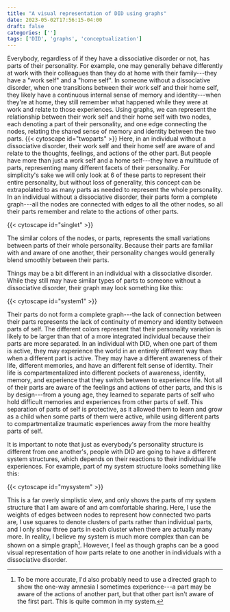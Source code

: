 ```yaml
---
title: "A visual representation of DID using graphs"
date: 2023-05-02T17:56:15-04:00
draft: false
categories: ['']
tags: ['DID', 'graphs', 'conceptualization']
---
```




Everybody, regardless of if they have a dissociative disorder or not, has parts of their personality. For example, one may generally behave differently at work with their colleagues than they do at home with their family---they have a "work self" and a "home self". 
In someone without a dissociative disorder, 
when one transitions between their work self and their home self, they likely have a continuous internal sense of memory and identity---when they're at home, they still remember what happened while they were at work and relate to those experiences. Using graphs, we can represent the relationship between their work self and their home self with two nodes, each denoting a part of their personality, and one edge connecting the nodes, relating the shared sense of memory and identity between the two parts.
{{< cytoscape id="twoparts" >}}
Here, in an individual without a dissociative disorder, their work self and their home self are aware of and relate to the thoughts, feelings, and actions of the other part. 
But people have more than just a work self and a home self---they have a multitude of parts, representing many different facets of their personality. For simplicity's sake we will only look at 6 of these parts to represent their entire personality, but without loss of generality, this concept can be extrapolated to as many parts as needed to represent the whole personality.
In an individual without a dissociative disorder, their parts form a complete graph---all the nodes are connected with edges to all the other nodes, so all their parts remember and relate to the actions of other parts.

{{< cytoscape id="singlet" >}}

The similar colors of the nodes, or parts, represents the small variations between parts of their whole personality.
Because their parts are familiar with and aware of one another, their personality changes would generally blend smoothly between their parts.

Things may be a bit different in an individual with a dissociative disorder. While they still may have similar types of parts to someone without a dissociative disorder, their graph may look something like this:

{{< cytoscape id="system1" >}}

Their parts do not form a complete graph---the lack of connection between their parts represents the lack of continuity of memory and identity between parts of self. The different colors represent that their personality variation is likely to be larger than that of a more integrated individual because their parts are more separated.
In an individual with DID, when one part of them is active, they may experience the world in an entirely different way than when a different part is active. They may have a different awareness of their life, different memories, and have an different felt sense of identity. Their life is compartmentalized into different pockets of awareness, identity, memory, and experience that they switch between to experience life. Not all of their parts are aware of the feelings and actions of other parts, and this is by design---from a young age, they learned to separate parts of self who hold difficult memories and experiences from other parts of self. This separation of parts of self is protective, as it allowed them to learn and grow as a child when some parts of them were active, while using different parts to compartmentalize traumatic experiences away from the more healthy parts of self.

It is important to note that just as everybody's personality structure is different from one another's, people with DID are going to have a different system structures, which depends on their reactions to their individual life experiences.
For example, part of my system structure looks something like this:

{{< cytoscape id="mysystem" >}}

This is a far overly simplistic view, and only shows the parts of my system structure that I am aware of and am comfortable sharing. Here, I use the weights of edges between nodes to represent how connected two parts are, I use squares to denote clusters of parts rather than individual parts, and I only show three parts in each cluster when there are actually many more. In reality, I believe my system is much more complex than can be shown on a simple graph[^1]. However, I feel as though graphs can be a good visual representation of how parts relate to one another in individuals with a dissociative disorder.

[^1]: To be more accurate, I'd also probably need to use a directed graph to show the one-way amnesia I sometimes experience---a part may be aware of the actions of another part, but that other part isn't aware of the first part. This is quite common in my system.

<!--
, so I plan on using this style of visualization in future posts that warrant it.



The graph above is an overly simplistic view of an example system structure. In reality, it would be hard to capture an entire system structure with
Because of the lack of connection between parts, different parts of self 


However, this can cause problems in daily functioning as an adult as different parts of self may have different motivations and awareness of their current life

while separating the traumatic experiences to other parts when they are active. 

While it isn't necessarily important for individuals without a dissociative disorder to map out their parts[^1], since their parts are aware of the 

Because these parts of self are separated, they act as different compartments of experience, 
In order to map memory, awareness, and identity differences between the parts, it is vital that someone with a dissociative disorder learns more about their parts of their personality. 
[^1]: As far as I'm aware, this could be considered Internal Family Systems (IFS) therapy, which is a popular therapy modality for individuals without DID.

Different individuals with dissociative disorders are going 

-->
